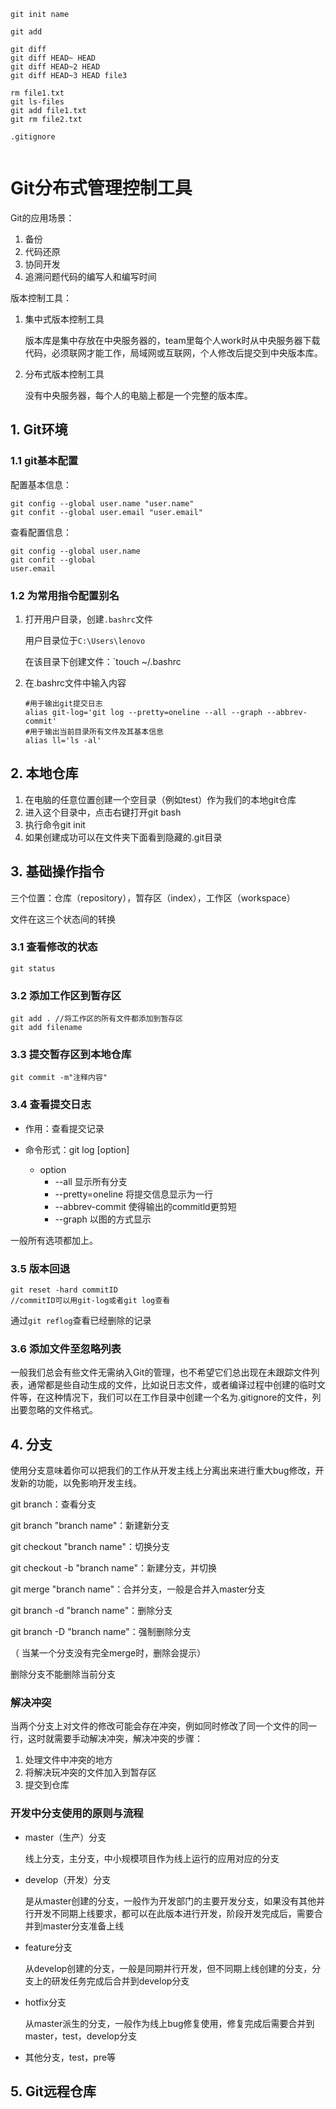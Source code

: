 ```git init
git init name

git add

git diff 
git diff HEAD~ HEAD
git diff HEAD~2 HEAD
git diff HEAD~3 HEAD file3

rm file1.txt
git ls-files
git add file1.txt
git rm file2.txt

.gitignore


```

# Git分布式管理控制工具

Git的应用场景：

1. 备份
2. 代码还原
3. 协同开发
4. 追溯问题代码的编写人和编写时间

版本控制工具：

1. 集中式版本控制工具

   版本库是集中存放在中央服务器的，team里每个人work时从中央服务器下载代码，必须联网才能工作，局域网或互联网，个人修改后提交到中央版本库。

2. 分布式版本控制工具

   没有中央服务器，每个人的电脑上都是一个完整的版本库。



## 1. Git环境

### 1.1 git基本配置

配置基本信息：

```
git config --global user.name "user.name"
git confit --global user.email "user.email"
```

查看配置信息：

```
git config --global user.name
git confit --global
user.email
```

### 1.2 为常用指令配置别名

1. 打开用户目录，创建`.bashrc`文件

   用户目录位于`C:\Users\lenovo`

   在该目录下创建文件：`touch ~/.bashrc

2. 在.bashrc文件中输入内容

   ```shell
   #用于输出git提交日志
   alias git-log='git log --pretty=oneline --all --graph --abbrev-commit'
   #用于输出当前目录所有文件及其基本信息
   alias ll='ls -al'
   ```

   

## 2. 本地仓库

1. 在电脑的任意位置创建一个空目录（例如test）作为我们的本地git仓库
2. 进入这个目录中，点击右键打开git bash
3. 执行命令git init
4. 如果创建成功可以在文件夹下面看到隐藏的.git目录

## 3. 基础操作指令

三个位置：仓库（repository），暂存区（index），工作区（workspace）

文件在这三个状态间的转换

### 3.1 查看修改的状态

```
git status
```

### 3.2 添加工作区到暂存区

```
git add . //将工作区的所有文件都添加到暂存区
git add filename
```



### 3.3 提交暂存区到本地仓库

```
git commit -m"注释内容"
```

### 3.4 查看提交日志

- 作用：查看提交记录

- 命令形式：git log [option]
  - option
    - --all 显示所有分支
    - --pretty=oneline 将提交信息显示为一行
    - --abbrev-commit 使得输出的commitld更剪短
    - --graph 以图的方式显示

一般所有选项都加上。

### 3.5 版本回退

```
git reset -hard commitID
//commitID可以用git-log或者git log查看
```

通过`git reflog`查看已经删除的记录

### 3.6 添加文件至忽略列表

一般我们总会有些文件无需纳入Git的管理，也不希望它们总出现在未跟踪文件列表，通常都是些自动生成的文件，比如说日志文件，或者编译过程中创建的临时文件等，在这种情况下，我们可以在工作目录中创建一个名为.gitignore的文件，列出要忽略的文件格式。

## 4. 分支

使用分支意味着你可以把我们的工作从开发主线上分离出来进行重大bug修改，开发新的功能，以免影响开发主线。

git branch：查看分支

git branch "branch name"：新建新分支

git checkout "branch name"：切换分支

git checkout -b "branch name"：新建分支，并切换

git merge "branch name"：合并分支，一般是合并入master分支

git branch -d "branch name"：删除分支

git branch -D "branch name"：强制删除分支

（ 当某一个分支没有完全merge时，删除会提示）

删除分支不能删除当前分支

### 解决冲突

当两个分支上对文件的修改可能会存在冲突，例如同时修改了同一个文件的同一行，这时就需要手动解决冲突，解决冲突的步骤：

1. 处理文件中冲突的地方
2. 将解决玩冲突的文件加入到暂存区
3. 提交到仓库

### 开发中分支使用的原则与流程

- master（生产）分支

  线上分支，主分支，中小规模项目作为线上运行的应用对应的分支

- develop（开发）分支

  是从master创建的分支，一般作为开发部门的主要开发分支，如果没有其他并行开发不同期上线要求，都可以在此版本进行开发，阶段开发完成后，需要合并到master分支准备上线

- feature分支

  从develop创建的分支，一般是同期并行开发，但不同期上线创建的分支，分支上的研发任务完成后合并到develop分支

- hotfix分支

  从master派生的分支，一般作为线上bug修复使用，修复完成后需要合并到master，test，develop分支

- 其他分支，test，pre等

## 5. Git远程仓库

